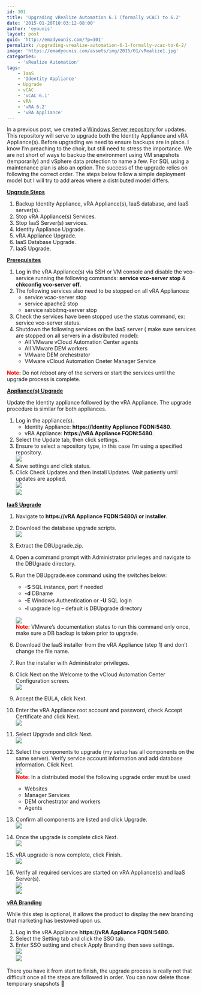 ```yaml
---
id: 301
title: 'Upgrading vRealize Automation 6.1 (formally vCAC) to 6.2'
date: '2015-01-20T10:03:12-08:00'
author: 'eyounis'
layout: post
guid: 'http://emadyounis.com/?p=301'
permalink: /upgrading-vrealize-automation-6-1-formally-vcac-to-6-2/
image: 'https://emadyounis.com/assets/img/2015/01/vRealize1.jpg'
categories:
    - 'vRealize Automation'
tags:
    - IaaS
    - 'Identity Appliance'
    - Upgrade
    - vCAC
    - 'vCAC 6.1'
    - vRA
    - 'vRA 6.2'
    - 'vRA Appliance'
---
```


In a previous post, we created a [Windows Server repository ](http://emadyounis.com/vmware/windows-repository-for-appliance-updates/ "Windows Repository for Offline Appliance Updates")for updates. This repository will serve to upgrade both the Identity Appliance and vRA Appliance(s). Before upgrading we need to ensure backups are in place. I know I’m preaching to the choir, but still need to stress the importance. We are not short of ways to backup the environment using VM snapshots (temporarily) and vSphere data protection to name a few. For SQL using a maintenance plan is also an option. The success of the upgrade relies on following the correct order. The steps below follow a simple deployment model but I will try to add areas where a distributed model differs.

<span style="text-decoration: underline;">**Upgrade Steps**</span>

1. Backup Identity Appliance, vRA Appliance(s), IaaS database, and IaaS server(s).
2. Stop vRA Appliance(s) Services.
3. Stop IaaS Server(s) services.
4. Identity Appliance Upgrade.
5. vRA Appliance Upgrade.
6. IaaS Database Upgrade.
7. IaaS Upgrade.

<span style="text-decoration: underline;">**Prerequisites**</span>

1. Log in the vRA Appliance(s) via SSH or VM console and disable the vco-service running the following commands: **service vco-server stop** &amp; **chkconfig vco-server off**.
2. The following services also need to be stopped on all vRA Appliances: 
    - service vcac-server stop
    - service apache2 stop
    - service rabbitmq-server stop
3. Check the services have been stopped use the status command, ex: service vco-server status.
4. Shutdown the following services on the IaaS server ( make sure services are stopped on all servers in a distributed model): 
    - All VMware vCloud Automation Center agents
    - All VMware DEM workers
    - VMware DEM orchestrator
    - VMware vCloud Automation Cneter Manager Service

<span style="color: #ff0000;">**Note:**</span> Do not reboot any of the servers or start the services until the upgrade process is complete.

<span style="text-decoration: underline;">**Appliance(s) Upgrade**</span>

Update the Identity appliance followed by the vRA Appliance. The upgrade procedure is similar for both appliances.

1. Log in the appliance(s). 
    - Identity Appliance: **https://Identity Appliance FQDN:5480**.
    - vRA Appliance: **https://vRA Appliance FQDN:5480**.
2. Select the Update tab, then click settings.
3. Ensure to select a repository type, in this case I’m using a specified repository.  
    [![](https://emadyounis.com/assets/img/2015/01/appliance-1.jpg?resize=828%2C473)](https://emadyounis.com/assets/img/2015/01/appliance-1.jpg)
4. Save settings and click status.
5. Click Check Updates and then Install Updates. Wait patiently until updates are applied.  
    [![](https://emadyounis.com/assets/img/2015/01/appliance-2.jpg?resize=830%2C410)](https://emadyounis.com/assets/img/2015/01/appliance-2.jpg)  
    [![](https://emadyounis.com/assets/img/2015/01/appliance-3.jpg?resize=830%2C182)](https://emadyounis.com/assets/img/2015/01/appliance-3.jpg)

**<span style="text-decoration: underline;">IaaS Upgrade</span>**

1. Navigate to **https://vRA Appliance FQDN:5480/i or installer**.
2. Download the database upgrade scripts.  
    [![](https://emadyounis.com/assets/img/2015/01/IaaS-Upgrade-1.jpg?resize=1003%2C502)](https://emadyounis.com/assets/img/2015/01/IaaS-Upgrade-1.jpg)
3. Extract the DBUpgrade.zip.
4. Open a command prompt with Administrator privileges and navigate to the DBUgrade directory.
5. Run the DBUpgrade.exe command using the switches below: 
    - **-S** SQL instance, port if needed
    - **-d** DBname
    - **-E**<span style="line-height: 1.5;"> Windows Authentication or </span>**-U**<span style="line-height: 1.5;"> SQL login</span>
    - **-l**<span style="line-height: 1.5;"> upgrade log – default is DBUpgrade directory</span>
    
    [![](https://emadyounis.com/assets/img/2015/01/IaaS-Upgrade-2.jpg?resize=800%2C78)](https://emadyounis.com/assets/img/2015/01/IaaS-Upgrade-2.jpg)  
    <span style="color: #ff0000;">**Note:**</span> VMware’s documentation states to run this command only once, make sure a DB backup is taken prior to upgrade.
6. Download the IaaS installer from the vRA Appliance (step 1) and don’t change the file name.
7. Run the installer with Administrator privileges.
8. Click Next on the Welcome to the vCloud Automation Center Configuration screen.  
    [![](https://emadyounis.com/assets/img/2015/01/IaaS-Upgrade-3.jpg?resize=800%2C600)](https://emadyounis.com/assets/img/2015/01/IaaS-Upgrade-3.jpg)
9. Accept the EULA, click Next.
10. Enter the vRA Appliance root account and password, check Accept Certificate and click Next.  
    [![](https://emadyounis.com/assets/img/2015/01/IaaS-Upgrade-4.jpg?resize=797%2C597)](https://emadyounis.com/assets/img/2015/01/IaaS-Upgrade-4.jpg)
11. Select Upgrade and click Next.  
    [![](https://emadyounis.com/assets/img/2015/01/IaaS-Upgrade-5.jpg?resize=800%2C599)](https://emadyounis.com/assets/img/2015/01/IaaS-Upgrade-5.jpg)
12. Select the components to upgrade (my setup has all components on the same server). Verify service account information and add database information. Click Next.  
    [![](https://emadyounis.com/assets/img/2015/01/IaaS-Upgrade-6.jpg?resize=799%2C599)](https://emadyounis.com/assets/img/2015/01/IaaS-Upgrade-6.jpg)  
    <span style="color: #ff0000;">**Note:**</span> In a distributed model the following upgrade order must be used: 
    - Websites
    - Manager Services
    - DEM orchestrator and workers
    - Agents
13. Confirm all components are listed and click Upgrade.  
    [![](https://emadyounis.com/assets/img/2015/01/IaaS-Upgrade-7.jpg?resize=797%2C599)](https://emadyounis.com/assets/img/2015/01/IaaS-Upgrade-7.jpg)
14. Once the upgrade is complete click Next.  
    [![](https://emadyounis.com/assets/img/2015/01/IaaS-Upgrade-8.jpg?resize=800%2C600)](https://emadyounis.com/assets/img/2015/01/IaaS-Upgrade-8.jpg)
15. vRA upgrade is now complete, click Finish.  
    [![](https://emadyounis.com/assets/img/2015/01/IaaS-Upgrade-9.jpg?resize=800%2C599)](https://emadyounis.com/assets/img/2015/01/IaaS-Upgrade-9.jpg)
16. Verify all required services are started on vRA Appliance(s) and IaaS Server(s).  
    [![](https://emadyounis.com/assets/img/2015/01/IaaS-Upgrade-10.jpg?resize=829%2C668)](https://emadyounis.com/assets/img/2015/01/IaaS-Upgrade-10.jpg)  
    [![](https://emadyounis.com/assets/img/2015/01/IaaS-Upgrade-11.jpg?resize=819%2C185)](https://emadyounis.com/assets/img/2015/01/IaaS-Upgrade-11.jpg)

<span style="text-decoration: underline;">**vRA Branding**</span>

While this step is optional, it allows the product to display the new branding that marketing has bestowed upon us.

1. Log in the vRA Appliance **https://vRA Appliance FQDN:5480**.
2. Select the Setting tab and click the SSO tab.
3. Enter SSO setting and check Apply Branding then save settings.  
    [![](https://emadyounis.com/assets/img/2015/01/Rebranding-1.jpg?resize=829%2C367)](https://emadyounis.com/assets/img/2015/01/Rebranding-1.jpg)  
    [![](https://emadyounis.com/assets/img/2015/01/Rebranding-2.jpg?resize=1022%2C564)](https://emadyounis.com/assets/img/2015/01/Rebranding-2.jpg)

There you have it from start to finish, the upgrade process is really not that difficult once all the steps are followed in order. You can now delete those temporary snapshots 🙂
